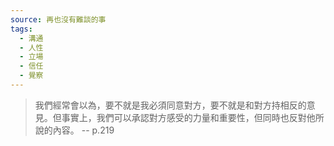 ```yaml
---
source: 再也沒有難談的事
tags:
  - 溝通
  - 人性
  - 立場
  - 信任
  - 覺察
---
```

> 我們經常會以為，要不就是我必須同意對方，要不就是和對方持相反的意見。但事實上，我們可以承認對方感受的力量和重要性，但同時也反對他所說的內容。
> \-- p.219